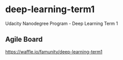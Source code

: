 # deep-learning-term1
Udacity Nanodegree Program - Deep Learning Term 1

## Agile Board
https://waffle.io/famunity/deep-learning-term1
